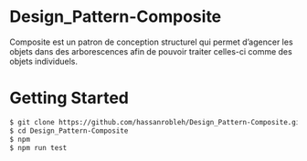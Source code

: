 # Design_Pattern-Composite

Composite est un patron de conception structurel qui permet
d’agencer les objets dans des arborescences afin de pouvoir
traiter celles-ci comme des objets individuels.

# Getting Started
```bash
$ git clone https://github.com/hassanrobleh/Design_Pattern-Composite.git
$ cd Design_Pattern-Composite
$ npm 
$ npm run test
```
